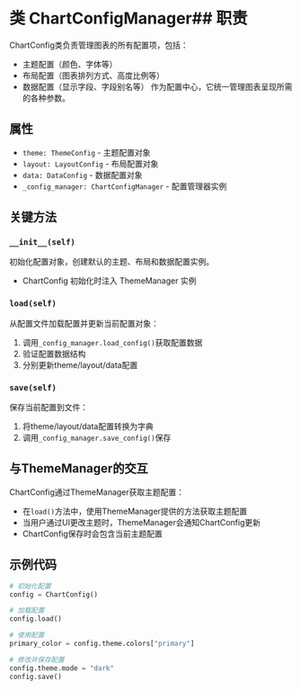 # 类 ChartConfigManager## 职责

ChartConfig类负责管理图表的所有配置项，包括：

- 主题配置（颜色、字体等）
- 布局配置（图表排列方式、高度比例等）
- 数据配置（显示字段、字段别名等） 作为配置中心，它统一管理图表呈现所需的各种参数。

## 属性

- `theme: ThemeConfig` - 主题配置对象
- `layout: LayoutConfig` - 布局配置对象
- `data: DataConfig` - 数据配置对象
- `_config_manager: ChartConfigManager` - 配置管理器实例

## 关键方法

### `__init__(self)`

初始化配置对象，创建默认的主题、布局和数据配置实例。
- ChartConfig 初始化时注入 ThemeManager 实例

### `load(self)`

从配置文件加载配置并更新当前配置对象：

1. 调用`_config_manager.load_config()`获取配置数据
2. 验证配置数据结构
3. 分别更新theme/layout/data配置

### `save(self)`

保存当前配置到文件：

1. 将theme/layout/data配置转换为字典
2. 调用`_config_manager.save_config()`保存

## 与ThemeManager的交互

ChartConfig通过ThemeManager获取主题配置：

- 在`load()`方法中，使用ThemeManager提供的方法获取主题配置
- 当用户通过UI更改主题时，ThemeManager会通知ChartConfig更新
- ChartConfig保存时会包含当前主题配置

## 示例代码

```python
# 初始化配置
config = ChartConfig()

# 加载配置
config.load()

# 使用配置
primary_color = config.theme.colors["primary"]

# 修改并保存配置
config.theme.mode = "dark"
config.save()
```
